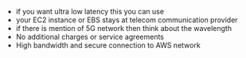 - if you want ultra low latency this you can use
- your EC2 instance or EBS stays at telecom communication provider
- if there is mention of 5G network then think about the wavelength
- No additional charges or service agreements
- High bandwidth and secure connection to AWS network